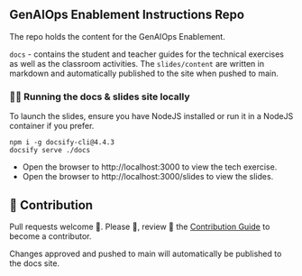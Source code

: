 ## GenAIOps Enablement Instructions Repo

The repo holds the content for the GenAIOps Enablement.

`docs` - contains the student and teacher guides for the technical exercises as well as the classroom
activities. 
The `slides/content` are written in markdown and automatically published to the site when pushed to main.

### 🏃‍♀️ Running the docs & slides site locally

To launch the slides, ensure you have NodeJS installed or run it in a NodeJS container if you prefer.

```shell
npm i -g docsify-cli@4.4.3
docsify serve ./docs
```

* Open the browser to http://localhost:3000 to view the tech exercise.
* Open the browser to http://localhost:3000/slides to view the slides.

## 🎃 Contribution

Pull requests welcome 🎃. Please 🙏, review 👀 the [Contribution Guide](./CONTRIBUTING.md) to become a contributor.

Changes approved and pushed to main will automatically be published to the docs site.
